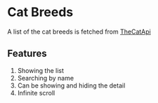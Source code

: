 # Cat Breeds

A list of the cat breeds is fetched from [TheCatApi](https://docs.thecatapi.com/api-reference/breeds/breeds-list)

## Features

1. Showing the list
2. Searching by name
3. Can be showing and hiding the detail
4. Infinite scroll
